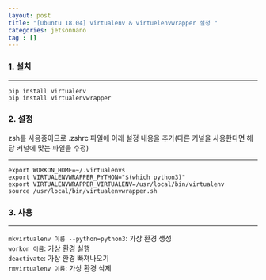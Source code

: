 ```yaml
---
layout: post
title: "[Ubuntu 18.04] virtualenv & virtuelenvwrapper 설정 "
categories: jetsonnano
tag : []
---
```


### 1. 설치
---
```
pip install virtualenv
pip install virtualenvwrapper
```

### 2. 설정

zsh를 사용중이므로 .zshrc 파일에 아래 설정 내용을 추가(다른 커널을 사용한다면 해당 커널에 맞는 파일을 수정)

---
```
export WORKON_HOME=~/.virtualenvs
export VIRTUALENVWRAPPER_PYTHON="$(which python3)"
export VIRTUALENVWRAPPER_VIRTUALENV=/usr/local/bin/virtualenv
source /usr/local/bin/virtualenvwrapper.sh
```

### 3. 사용  
---
`mkvirtualenv 이름 --python=python3`: 가상 환경 생성  
`workon 이름`: 가상 환경 실행  
`deactivate`: 가상 환경 빠져나오기  
`rmvirtualenv 이름`: 가상 환경 삭제  
